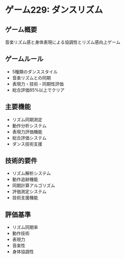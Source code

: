 # ゲーム229: ダンスリズム

## ゲーム概要
音楽リズム感と身体表現による協調性とリズム感向上ゲーム

## ゲームルール
- 5種類のダンススタイル
- 音楽リズムとの同期
- 表現力・技術・同期性評価
- 総合評価85%以上でクリア

## 主要機能
- リズム同期測定
- 動作分析システム
- 表現力評価機能
- 総合評価システム
- ダンス技術支援

## 技術的要件
- リズム解析システム
- 動作追跡機能
- 同期計算アルゴリズム
- 評価測定システム
- 技術支援機能

## 評価基準
- リズム同期率
- 動作技術
- 表現力
- 音楽性
- 身体協調性